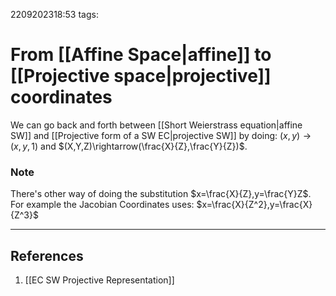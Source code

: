 2209202318:53
tags: 
# From [[Affine Space|affine]] to [[Projective space|projective]] coordinates
We can go back and forth between [[Short Weierstrass equation|affine SW]] and [[Projective form of a SW EC|projective SW]] by doing:
$(x,y)\rightarrow(x,y,1)$ and $(X,Y,Z)\rightarrow(\frac{X}{Z},\frac{Y}{Z})$.
### Note
There's other way of doing the substitution $x=\frac{X}{Z},y=\frac{Y}Z$. For example the Jacobian Coordinates uses: $x=\frac{X}{Z^2},y=\frac{X}{Z^3}$

---
## References
1. [[EC SW Projective Representation]]